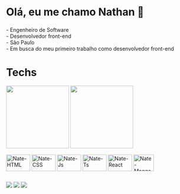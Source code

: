 <h1 align="left">Olá, eu me chamo Nathan 🌠</h1>

###

<p align="left">- Engenheiro de Software<br>- Desenvolvedor front-end<br>- São Paulo<br>- Em busca do meu primeiro trabalho como desenvolvedor front-end</p>

###

<p align="left"></p>

###

<h1 align="left">Techs</h1>

<div align="left">
  <img height=170 align="center" src="https://github-readme-stats.vercel.app/api?username=nath4nferreira&include_all_commits=true&theme=radical"/>
  <img height=170 align="center" src="https://github-readme-stats.vercel.app/api/top-langs/?username=nath4nferreira&layout=compact&theme=radical"/>
</div>

<div style="display: inline_block"><br>
    <img align="center" alt="Nate-HTML" height="45" width="65" src="https://cdn.jsdelivr.net/gh/devicons/devicon@latest/icons/html5/html5-original.svg" />
    <img align="center" alt="Nate-CSS" height="45" width="65" src="https://cdn.jsdelivr.net/gh/devicons/devicon@latest/icons/css3/css3-original.svg" />
    <img align="center" alt="Nate-Js" height="45" width="65" src="https://cdn.jsdelivr.net/gh/devicons/devicon@latest/icons/javascript/javascript-original.svg" />
    <img align="center" alt="Nate-Ts" height="45" width="65" src="https://cdn.jsdelivr.net/gh/devicons/devicon@latest/icons/typescript/typescript-original.svg" />
    <img align="center" alt="Nate-React" height="45" width="65" src="https://cdn.jsdelivr.net/gh/devicons/devicon@latest/icons/react/react-original.svg" />
    <img align="center" alt="Nate-Mongo" height="45" width="55" src="https://cdn.jsdelivr.net/gh/devicons/devicon@latest/icons/mongodb/mongodb-original.svg" />
</div>

##

<div> 
  <a href="https://www.instagram.com/ferreir4sz" target="_blank"><img src="https://img.shields.io/badge/-Instagram-%23E4405F?style=for-the-badge&logo=instagram&logoColor=white" target="_blank"></a>
  <a href = "mailto:nathancosta2006@gmail.com"><img src="https://img.shields.io/badge/-Gmail-%23333?style=for-the-badge&logo=gmail&logoColor=white" target="_blank"></a>
  <a href="https://www.linkedin.com/in/nathan-costa-ferreira" target="_blank"><img src="https://img.shields.io/badge/-LinkedIn-%230077B5?style=for-the-badge&logo=linkedin&logoColor=white" target="_blank"></a> 
</div>

          
